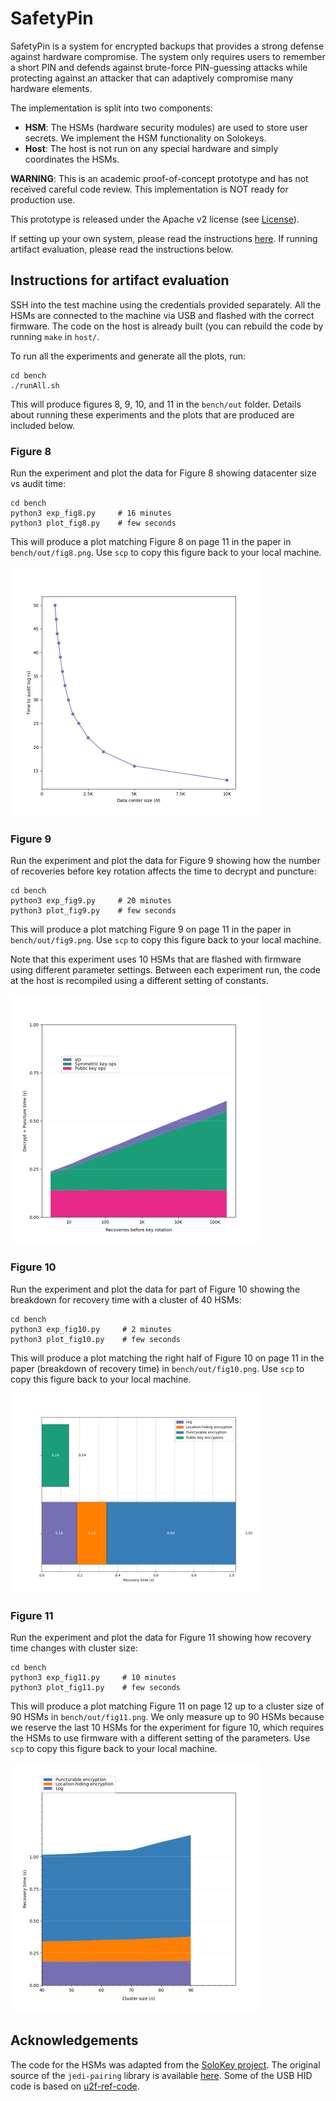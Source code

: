 # SafetyPin

SafetyPin is a system for encrypted backups that provides a strong defense against hardware compromise. The system only requires users to remember a short PIN and defends against brute-force PIN-guessing attacks while protecting against an attacker that can adaptively compromise many hardware elements. 

The implementation is split into two components:
- **HSM**: The HSMs (hardware security modules) are used to store user secrets. We implement the HSM functionality on Solokeys.
- **Host**: The host is not run on any special hardware and simply coordinates the HSMs.

**WARNING**: This is an academic proof-of-concept prototype and has not received careful code review. This implementation is NOT ready for production use.

This prototype is released under the Apache v2 license (see [License](#license)).

If setting up your own system, please read the instructions [here](#setup). If running artifact evaluation, please read the instructions below.

## Instructions for artifact evaluation

SSH into the test machine using the credentials provided separately. All the HSMs are connected to the machine via USB and flashed with the correct firmware. The code on the host is already built (you can rebuild the code by running `make` in `host/`.

To run all the experiments and generate all the plots, run:
 ```
cd bench
./runAll.sh
```

This will produce figures 8, 9, 10, and 11 in the `bench/out` folder. Details about running these experiments and the plots that are produced are included below.

### Figure 8

Run the experiment and plot the data for Figure 8 showing datacenter size vs audit time:

```
cd bench
python3 exp_fig8.py     # 16 minutes 
python3 plot_fig8.py    # few seconds
```

This will produce a plot matching Figure 8 on page 11 in the paper in `bench/out/fig8.png`. Use `scp` to copy this figure back to your local machine.

<img src="https://github.com/edauterman/SafetyPin/blob/master/bench/ref/fig8.png" width="400">

### Figure 9 

Run the experiment and plot the data for Figure 9 showing how the number of recoveries before key rotation affects the time to decrypt and puncture:

```
cd bench
python3 exp_fig9.py     # 20 minutes
python3 plot_fig9.py    # few seconds
```

This will produce a plot matching Figure 9 on page 11 in the paper in `bench/out/fig9.png`. Use `scp` to copy this figure back to your local machine.

Note that this experiment uses 10 HSMs that are flashed with firmware using different parameter settings. Between each experiment run, the code at the host is recompiled using a different setting of constants.

<img src="https://github.com/edauterman/SafetyPin/blob/master/bench/ref/fig9.png" width="400">

### Figure 10

Run the experiment and plot the data for part of Figure 10 showing the breakdown for recovery time with a cluster of 40 HSMs:

```
cd bench
python3 exp_fig10.py     # 2 minutes
python3 plot_fig10.py    # few seconds
```

This will produce a plot matching the right half of Figure 10 on page 11 in the paper (breakdown of recovery time) in `bench/out/fig10.png`. Use `scp` to copy this figure back to your local machine.

<img src="https://github.com/edauterman/SafetyPin/blob/master/bench/ref/fig10.png" width="400">

### Figure 11

Run the experiment and plot the data for Figure 11 showing how recovery time changes with cluster size:

```
cd bench
python3 exp_fig11.py     # 10 minutes
python3 plot_fig11.py    # few seconds
```

This will produce a plot matching Figure 11 on page 12 up to a cluster size of 90 HSMs in `bench/out/fig11.png`. We only measure up to 90 HSMs because we reserve the last 10 HSMs for the experiment for figure 10, which requires the HSMs to use firmware with a different setting of the parameters. Use `scp` to copy this figure back to your local machine.

<img src="https://github.com/edauterman/SafetyPin/blob/master/bench/ref/fig11.png" width="400">

## Acknowledgements
The code for the HSMs was adapted from the [SoloKey project](https://github.com/solokeys/solo).
The original source of the `jedi-pairing` library is available [here](https://github.com/ucbrise/jedi-pairing). Some of the USB HID code is based on [u2f-ref-code](https://github.com/google/u2f-ref-code).

